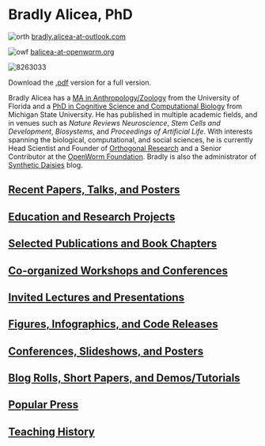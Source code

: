 # Bradly Alicea, PhD

![orth](https://user-images.githubusercontent.com/2716218/29792299-9c006dd0-8c05-11e7-9d11-ce67d78ec669.png) [bradly.alicea-at-outlook.com](bradly.alicea@outlook.com)

![owf](https://user-images.githubusercontent.com/2716218/29792323-ace12ea0-8c05-11e7-93e3-c104798e399b.png) [balicea-at-openworm.org](bradly.alicea@openworm.org)

![8263033](https://user-images.githubusercontent.com/2716218/29790202-9e23dcde-8bfe-11e7-88a4-3154dcb70106.png)

Download the [.pdf](https://independent.academia.edu/BradlyAlicea/CurriculumVitae) version for a full version.

Bradly Alicea has a [MA in Anthropology/Zoology](https://osf.io/sme2y/) from the University of Florida and a [PhD in Cognitive Science and Computational Biology](https://osf.io/v7dnk/) from Michigan State University. He has published in multiple academic fields, and in venues such as _Nature Reviews Neuroscience_, _Stem Cells and Development_, _Biosystems_, and _Proceedings of Artificial Life_. With interests spanning the biological, computational, and social sciences, he is currently Head Scientist and Founder of [Orthogonal Research](https://orthogonal-research.weebly.com/) and a Senior Contributor at the [OpenWorm Foundation](http://www.openworm.org/). Bradly is also the administrator of [Synthetic Daisies](http://syntheticdaisies.blogspot.com/) blog.

## [Recent Papers, Talks, and Posters](https://github.com/balicea/balicea.github.io/blob/master/Recent-work.md)

## [Education and Research Projects](https://github.com/balicea/balicea.github.io/blob/master/Ed-Research.md)

## [Selected Publications and Book Chapters](https://github.com/balicea/balicea.github.io/blob/master/Selected-Pubs-Chapters.md)

## [Co-organized Workshops and Conferences](https://github.com/balicea/balicea.github.io/blob/master/Workshops-Conferences.md)

## [Invited Lectures and Presentations](https://github.com/balicea/balicea.github.io/blob/master/Invited.md)

## [Figures, Infographics, and Code Releases](https://github.com/balicea/balicea.github.io/blob/master/Infograph.md)

## [Conferences, Slideshows, and Posters](https://github.com/balicea/balicea.github.io/edit/master/Conf-slides-posters.md)

## [Blog Rolls, Short Papers, and Demos/Tutorials](https://github.com/balicea/balicea.github.io/blob/master/Short-papers-demos.md)

## [Popular Press](https://github.com/balicea/balicea.github.io/blob/master/Pop-press.md)

## [Teaching History](https://github.com/balicea/balicea.github.io/blob/master/Teaching-History.md)
